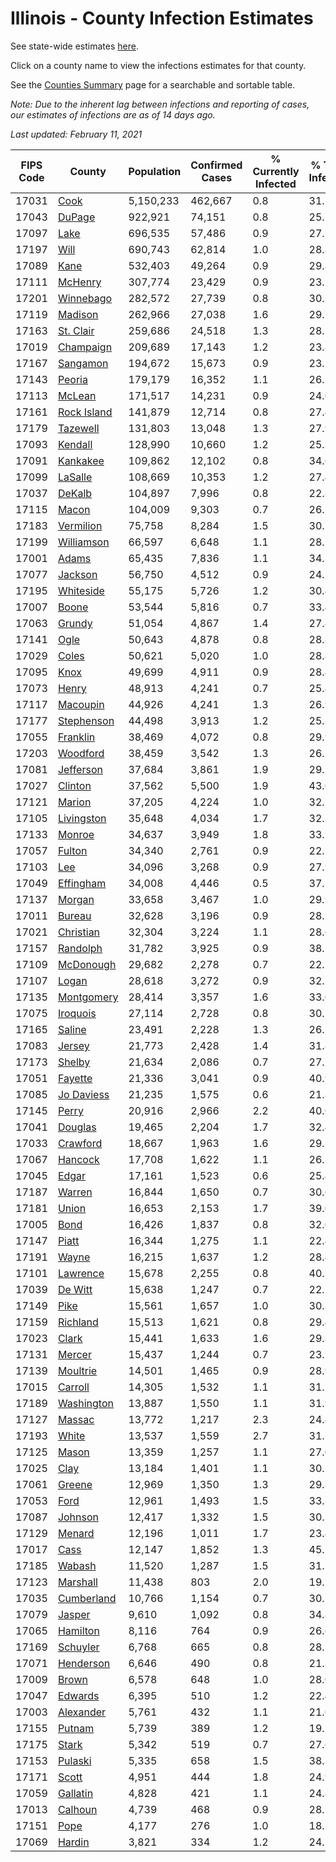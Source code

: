 # Illinois - County Infection Estimates

See state-wide estimates [here](/infections/us-il).

Click on a county name to view the infections estimates for that county.

See the [Counties Summary](/infections/summary-counties) page for a searchable and sortable table.

*Note: Due to the inherent lag between infections and reporting of cases, our estimates of infections are as of 14 days ago.*

*Last updated: February 11, 2021*

|   FIPS Code |                     County |   Population |   Confirmed Cases |   % Currently Infected |   % Total Infected |
|-------------|----------------------------|--------------|-------------------|------------------------|--------------------|
|       17031 |               [Cook](cook) |    5,150,233 |           462,667 |                    0.8 |               31.2 |
|       17043 |           [DuPage](dupage) |      922,921 |            74,151 |                    0.8 |               25.7 |
|       17097 |               [Lake](lake) |      696,535 |            57,486 |                    0.9 |               27.7 |
|       17197 |               [Will](will) |      690,743 |            62,814 |                    1.0 |               28.8 |
|       17089 |               [Kane](kane) |      532,403 |            49,264 |                    0.9 |               29.8 |
|       17111 |         [McHenry](mchenry) |      307,774 |            23,429 |                    0.9 |               23.3 |
|       17201 |     [Winnebago](winnebago) |      282,572 |            27,739 |                    0.8 |               30.2 |
|       17119 |         [Madison](madison) |      262,966 |            27,038 |                    1.6 |               29.7 |
|       17163 |     [St. Clair](st.-clair) |      259,686 |            24,518 |                    1.3 |               28.1 |
|       17019 |     [Champaign](champaign) |      209,689 |            17,143 |                    1.2 |               23.8 |
|       17167 |       [Sangamon](sangamon) |      194,672 |            15,673 |                    0.9 |               23.5 |
|       17143 |           [Peoria](peoria) |      179,179 |            16,352 |                    1.1 |               26.1 |
|       17113 |           [McLean](mclean) |      171,517 |            14,231 |                    0.9 |               24.0 |
|       17161 | [Rock Island](rock-island) |      141,879 |            12,714 |                    0.8 |               27.4 |
|       17179 |       [Tazewell](tazewell) |      131,803 |            13,048 |                    1.3 |               27.9 |
|       17093 |         [Kendall](kendall) |      128,990 |            10,660 |                    1.2 |               25.3 |
|       17091 |       [Kankakee](kankakee) |      109,862 |            12,102 |                    0.8 |               34.6 |
|       17099 |         [LaSalle](lasalle) |      108,669 |            10,353 |                    1.2 |               27.4 |
|       17037 |           [DeKalb](dekalb) |      104,897 |             7,996 |                    0.8 |               22.8 |
|       17115 |             [Macon](macon) |      104,009 |             9,303 |                    0.7 |               26.2 |
|       17183 |     [Vermilion](vermilion) |       75,758 |             8,284 |                    1.5 |               30.5 |
|       17199 |   [Williamson](williamson) |       66,597 |             6,648 |                    1.1 |               28.5 |
|       17001 |             [Adams](adams) |       65,435 |             7,836 |                    1.1 |               34.3 |
|       17077 |         [Jackson](jackson) |       56,750 |             4,512 |                    0.9 |               24.1 |
|       17195 |     [Whiteside](whiteside) |       55,175 |             5,726 |                    1.2 |               30.4 |
|       17007 |             [Boone](boone) |       53,544 |             5,816 |                    0.7 |               33.4 |
|       17063 |           [Grundy](grundy) |       51,054 |             4,867 |                    1.4 |               27.4 |
|       17141 |               [Ogle](ogle) |       50,643 |             4,878 |                    0.8 |               28.8 |
|       17029 |             [Coles](coles) |       50,621 |             5,020 |                    1.0 |               28.8 |
|       17095 |               [Knox](knox) |       49,699 |             4,911 |                    0.9 |               28.4 |
|       17073 |             [Henry](henry) |       48,913 |             4,241 |                    0.7 |               25.4 |
|       17117 |       [Macoupin](macoupin) |       44,926 |             4,241 |                    1.3 |               26.9 |
|       17177 |   [Stephenson](stephenson) |       44,498 |             3,913 |                    1.2 |               25.8 |
|       17055 |       [Franklin](franklin) |       38,469 |             4,072 |                    0.8 |               29.9 |
|       17203 |       [Woodford](woodford) |       38,459 |             3,542 |                    1.3 |               26.1 |
|       17081 |     [Jefferson](jefferson) |       37,684 |             3,861 |                    1.9 |               29.7 |
|       17027 |         [Clinton](clinton) |       37,562 |             5,500 |                    1.9 |               43.0 |
|       17121 |           [Marion](marion) |       37,205 |             4,224 |                    1.0 |               32.7 |
|       17105 |   [Livingston](livingston) |       35,648 |             4,034 |                    1.7 |               32.2 |
|       17133 |           [Monroe](monroe) |       34,637 |             3,949 |                    1.8 |               33.2 |
|       17057 |           [Fulton](fulton) |       34,340 |             2,761 |                    0.9 |               22.7 |
|       17103 |                 [Lee](lee) |       34,096 |             3,268 |                    0.9 |               27.9 |
|       17049 |     [Effingham](effingham) |       34,008 |             4,446 |                    0.5 |               37.5 |
|       17137 |           [Morgan](morgan) |       33,658 |             3,467 |                    1.0 |               29.9 |
|       17011 |           [Bureau](bureau) |       32,628 |             3,196 |                    0.9 |               28.1 |
|       17021 |     [Christian](christian) |       32,304 |             3,224 |                    1.1 |               28.6 |
|       17157 |       [Randolph](randolph) |       31,782 |             3,925 |                    0.9 |               38.2 |
|       17109 |     [McDonough](mcdonough) |       29,682 |             2,278 |                    0.7 |               22.7 |
|       17107 |             [Logan](logan) |       28,618 |             3,272 |                    0.9 |               32.5 |
|       17135 |   [Montgomery](montgomery) |       28,414 |             3,357 |                    1.6 |               33.0 |
|       17075 |       [Iroquois](iroquois) |       27,114 |             2,728 |                    0.8 |               30.2 |
|       17165 |           [Saline](saline) |       23,491 |             2,228 |                    1.3 |               26.5 |
|       17083 |           [Jersey](jersey) |       21,773 |             2,428 |                    1.4 |               31.8 |
|       17173 |           [Shelby](shelby) |       21,634 |             2,086 |                    0.7 |               27.7 |
|       17051 |         [Fayette](fayette) |       21,336 |             3,041 |                    0.9 |               40.9 |
|       17085 |   [Jo Daviess](jo-daviess) |       21,235 |             1,575 |                    0.6 |               21.8 |
|       17145 |             [Perry](perry) |       20,916 |             2,966 |                    2.2 |               40.0 |
|       17041 |         [Douglas](douglas) |       19,465 |             2,204 |                    1.7 |               32.4 |
|       17033 |       [Crawford](crawford) |       18,667 |             1,963 |                    1.6 |               29.5 |
|       17067 |         [Hancock](hancock) |       17,708 |             1,622 |                    1.1 |               26.3 |
|       17045 |             [Edgar](edgar) |       17,161 |             1,523 |                    0.6 |               25.4 |
|       17187 |           [Warren](warren) |       16,844 |             1,650 |                    0.7 |               30.6 |
|       17181 |             [Union](union) |       16,653 |             2,153 |                    1.7 |               39.0 |
|       17005 |               [Bond](bond) |       16,426 |             1,837 |                    0.8 |               32.0 |
|       17147 |             [Piatt](piatt) |       16,344 |             1,275 |                    1.1 |               22.4 |
|       17191 |             [Wayne](wayne) |       16,215 |             1,637 |                    1.2 |               28.4 |
|       17101 |       [Lawrence](lawrence) |       15,678 |             2,255 |                    0.8 |               40.7 |
|       17039 |         [De Witt](de-witt) |       15,638 |             1,247 |                    0.7 |               22.2 |
|       17149 |               [Pike](pike) |       15,561 |             1,657 |                    1.0 |               30.3 |
|       17159 |       [Richland](richland) |       15,513 |             1,621 |                    0.8 |               29.4 |
|       17023 |             [Clark](clark) |       15,441 |             1,633 |                    1.6 |               29.8 |
|       17131 |           [Mercer](mercer) |       15,437 |             1,244 |                    0.7 |               23.2 |
|       17139 |       [Moultrie](moultrie) |       14,501 |             1,465 |                    0.9 |               28.9 |
|       17015 |         [Carroll](carroll) |       14,305 |             1,532 |                    1.1 |               31.1 |
|       17189 |   [Washington](washington) |       13,887 |             1,550 |                    1.1 |               31.9 |
|       17127 |           [Massac](massac) |       13,772 |             1,217 |                    2.3 |               24.4 |
|       17193 |             [White](white) |       13,537 |             1,559 |                    2.7 |               31.7 |
|       17125 |             [Mason](mason) |       13,359 |             1,257 |                    1.1 |               27.0 |
|       17025 |               [Clay](clay) |       13,184 |             1,401 |                    1.1 |               30.3 |
|       17061 |           [Greene](greene) |       12,969 |             1,350 |                    1.3 |               29.8 |
|       17053 |               [Ford](ford) |       12,961 |             1,493 |                    1.5 |               33.1 |
|       17087 |         [Johnson](johnson) |       12,417 |             1,332 |                    1.5 |               30.3 |
|       17129 |           [Menard](menard) |       12,196 |             1,011 |                    1.7 |               23.4 |
|       17017 |               [Cass](cass) |       12,147 |             1,852 |                    1.3 |               45.5 |
|       17185 |           [Wabash](wabash) |       11,520 |             1,287 |                    1.5 |               31.5 |
|       17123 |       [Marshall](marshall) |       11,438 |               803 |                    2.0 |               19.5 |
|       17035 |   [Cumberland](cumberland) |       10,766 |             1,154 |                    0.7 |               30.5 |
|       17079 |           [Jasper](jasper) |        9,610 |             1,092 |                    0.8 |               34.8 |
|       17065 |       [Hamilton](hamilton) |        8,116 |               764 |                    0.9 |               26.6 |
|       17169 |       [Schuyler](schuyler) |        6,768 |               665 |                    0.8 |               28.1 |
|       17071 |     [Henderson](henderson) |        6,646 |               490 |                    0.8 |               21.3 |
|       17009 |             [Brown](brown) |        6,578 |               648 |                    1.0 |               28.0 |
|       17047 |         [Edwards](edwards) |        6,395 |               510 |                    1.2 |               22.4 |
|       17003 |     [Alexander](alexander) |        5,761 |               432 |                    1.1 |               21.6 |
|       17155 |           [Putnam](putnam) |        5,739 |               389 |                    1.2 |               19.1 |
|       17175 |             [Stark](stark) |        5,342 |               519 |                    0.7 |               27.6 |
|       17153 |         [Pulaski](pulaski) |        5,335 |               658 |                    1.5 |               38.3 |
|       17171 |             [Scott](scott) |        4,951 |               444 |                    1.8 |               24.9 |
|       17059 |       [Gallatin](gallatin) |        4,828 |               421 |                    1.1 |               24.8 |
|       17013 |         [Calhoun](calhoun) |        4,739 |               468 |                    0.9 |               28.1 |
|       17151 |               [Pope](pope) |        4,177 |               276 |                    1.0 |               18.2 |
|       17069 |           [Hardin](hardin) |        3,821 |               334 |                    1.2 |               24.1 |